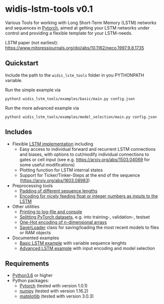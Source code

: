 # widis-lstm-tools v0.1
Various Tools for working with Long Short-Term Memory (LSTM) networks and sequences in [Pytorch](https://pytorch.org/),
aimed at getting your LSTM networks under control and providing a flexible template for your LSTM-needs.

LSTM paper (not earliest): https://www.mitpressjournals.org/doi/abs/10.1162/neco.1997.9.8.1735

## Quickstart
Include the path to the `widis_lstm_tools` folder in you PYTHONPATH variable.

Run the simple example via

```python3 widis_lstm_tools/examples/basic/main.py config.json```

Run the more advanced example via

```python3 widis_lstm_tools/examples/model_selection/main.py config.json```

## Includes
- Flexible [LSTM implementation](widis_lstm_tools/nn.py#L69) including
  - Easy access to individual forward and recurrent LSTM connections and biases, with options to cut/modify individual connections to gates or cell input (see e.g. https://arxiv.org/abs/1503.04069 for some useful modifications)
  - Plotting function for LSTM internal states
  - Support for Ticker/Tinker-Steps at the end of the sequence (https://arxiv.org/abs/1603.08983)
- Preprocessing tools
  - [Padding of different sequence lengths](widis_lstm_tools/preprocessing.py#L108)
  - [Encoding for nicely feeding float or integer numbers as inputs to the LSTM](widis_lstm_tools/preprocessing.py#L225)
- Other utilities
  - [Printing to log-file and console](widis_lstm_tools/utils/collection.py#L228)
  - [Splitting PyTorch datasets](widis_lstm_tools/preprocessing.py#L44), e.g. into training-, validation-, testset
  - [One-Hot encoding of n-dimensional arrays](widis_lstm_tools/preprocessing.py#L14)
  - [SaverLoader](widis_lstm_tools/collection.py#L40) class for saving/loading the most recent models to files or RAM objects
- Documented examples
  - [Basic LSTM example](widis_lstm_tools/examples/basic/main.py) with variable sequence lenghts
  - [Advanced LSTM example](widis_lstm_tools/examples/model_selection/main.py) with input encoding and model selection
 

## Requirements
- [Python3.6](https://www.python.org/) or higher
- Python packages:
   - [Pytorch](https://pytorch.org/) (tested with version 1.0.1)
   - [numpy](https://www.numpy.org/) (tested with version 1.16.2)
   - [matplotlib](https://matplotlib.org/) (tested with version 3.0.3)

